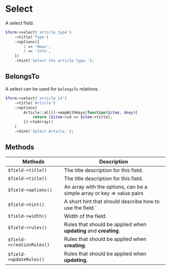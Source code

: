 # Select

A select field.

```php
$form->select('article_type')
    ->title('Type')
    ->options([
        1 => 'News',
        2 => 'Info',
    ])
    ->hint('Select the article type.');
```

## BelongsTo

A select can be used for `belongsTo` relations.

```php
$form->select('article_id')
    ->title('Article')
    ->options(
        Article::all()->mapWithKeys(function($item, $key){
            return [$item->id => $item->title];
        })->toArray()
    )
    ->hint('Select Article.');
```

## Methods

| Methods                   | Description                                                            |
| ------------------------- | ---------------------------------------------------------------------- |
| `$field->title()`         | The title description for this field.                                  |
| `$field->title()`         | The title description for this field.                                  |
| `$field->options()`       | An array with the options, can be a simple array or key => value pairs |
| `$field->hint()`          | A short hint that should describe how to use the field.`               |
| `$field->width()`         | Width of the field.                                                    |
| `$field->rules()`         | Rules that should be applied when **updating** and **creating**.       |
| `$field->creationRules()` | Rules that should be applied when **creating**.                        |
| `$field->updateRules()`   | Rules that should be applied when **updating**.                        |
